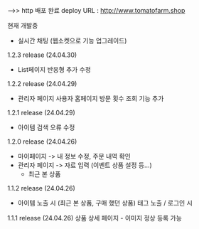 
-->> http 배포 완료
deploy URL : http://www.tomatofarm.shop

현재 개발중
 - 실시간 채팅 (웹소켓으로 기능 업그레이드)

1.2.3 release (24.04.30)
 - List페이지 반응형 추가 수정

1.2.2 release (24.04.29)
 - 관리자 페이지 사용자 홈페이지 방문 횟수 조회 기능 추가

1.2.1 release (24.04.29)
 - 아이템 검색 오류 수정

1.2.0 release (24.04.26)
 - 마이페이지 
    -> 내 정보 수정, 주문 내역 확인
 - 관리자 페이지
    -> 자료 입력 (이벤트 상품 설정 등...)
     - 최근 본 상품

1.1.2 release (24.04.26)
 - 아이템 노출 시 (최근 본 상품, 구매 했던 상품) 태그 노출 / 로그인 시

1.1.1 release (24.04.26)
상품 상세 페이지 - 이미지 정상 등록 가능


